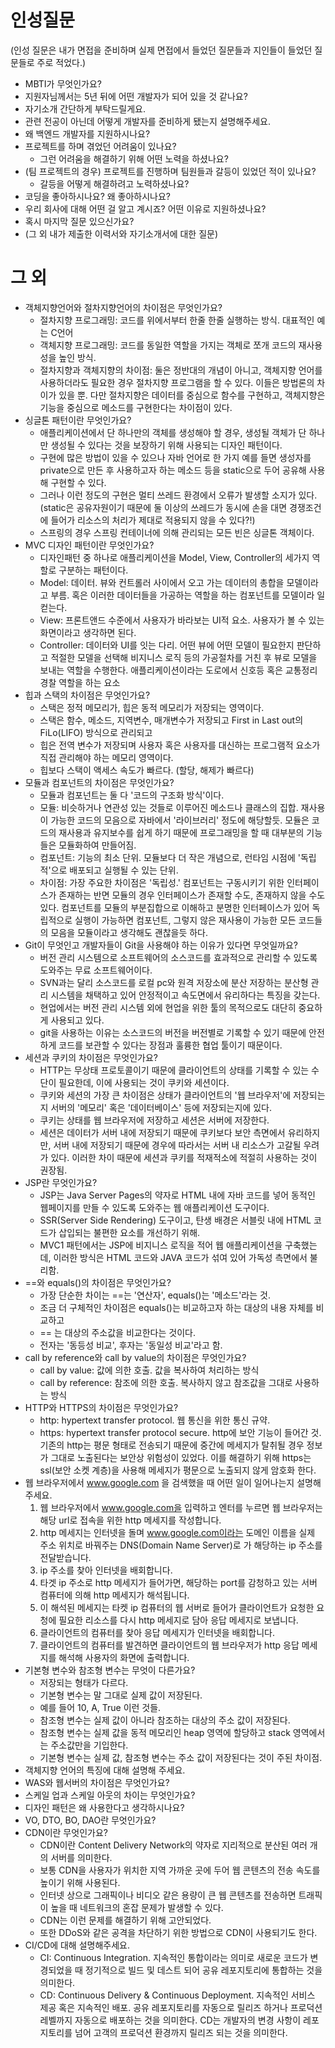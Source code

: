 
# 인성질문

(인성 질문은 내가 면접을 준비하며 실제 면접에서 들었던 질문들과 지인들이 들었던 질문들로 주로 적었다.)

* MBTI가 무엇인가요?
* 지원자님께서는 5년 뒤에 어떤 개발자가 되어 있을 것 같나요?
* 자기소개 간단하게 부탁드릴게요.
* 관련 전공이 아닌데 어떻게 개발자를 준비하게 됐는지 설명해주세요.
* 왜 백엔드 개발자를 지원하시나요?
* 프로젝트를 하며 겪었던 어려움이 있나요? 
  * 그런 어려움을 해결하기 위해 어떤 노력을 하셨나요?
* (팀 프로젝트의 경우) 프로젝트를 진행하며 팀원들과 갈등이 있었던 적이 있나요?
  * 갈등을 어떻게 해결하려고 노력하셨나요?
* 코딩을 좋아하시나요? 왜 좋아하시나요?
* 우리 회사에 대해 어떤 걸 알고 계시죠? 어떤 이유로 지원하셨나요?
* 혹시 마지막 질문 있으신가요?
* (그 외 내가 제출한 이력서와 자기소개서에 대한 질문)

# 그 외

* 객체지향언어와 절차지향언어의 차이점은 무엇인가요?
  * 절차지향 프로그래밍: 코드를 위에서부터 한줄 한줄 실행하는 방식. 대표적인 예는 C언어
  * 객체지향 프로그래밍: 코드를 동일한 역할을 가지는 객체로 쪼개 코드의 재사용성을 높인 방식.
  * 절차지향과 객체지향의 차이점: 둘은 정반대의 개념이 아니고, 객체지향 언어를 사용하더라도 필요한 경우 절차지향 프로그램을 할 수 있다. 이들은 방법론의 차이가 있을 뿐. 다만 절차지향은 데이터를 중심으로 함수를 구현하고, 객체지향은 기능을 중심으로 메소드를 구현한다는 차이점이 있다.
* 싱글톤 패턴이란 무엇인가요?
  * 애플리케이션에서 단 하나만의 객체를 생성해야 할 경우, 생성될 객체가 단 하나만 생성될 수 있다는 것을 보장하기 위해 사용되는 디자인 패턴이다.
  * 구현에 많은 방법이 있을 수 있으나 자바 언어로 한 가지 예를 들면 생성자를 private으로 만든 후 사용하고자 하는 메소드 등을 static으로 두어 공유해 사용해 구현할 수 있다.
  * 그러나 이런 정도의 구현은 멀티 쓰레드 환경에서 오류가 발생할 소지가 있다. (static은 공유자원이기 때문에 둘 이상의 쓰레드가 동시에 손을 대면 경쟁조건에 들어가 리소스의 처리가 제대로 적용되지 않을 수 있다?!)
  * 스프링의 경우 스프링 컨테이너에 의해 관리되는 모든 빈은 싱글톤 객체이다.
* MVC 디자인 패턴이란 무엇인가요?
  * 디자인패턴 중 하나로 애플리케이션을 Model, View, Controller의 세가지 역할로 구분하는 패턴이다.
  * Model: 데이터. 뷰와 컨트롤러 사이에서 오고 가는 데이터의 총합을 모델이라고 부름. 혹은 이러한 데이터들을 가공하는 역할을 하는 컴포넌트를 모델이라 일컫는다.
  * View: 프론트앤드 수준에서 사용자가 바라보는 UI적 요소. 사용자가 볼 수 있는 화면이라고 생각하면 된다.
  * Controller: 데이터와 UI를 잇는 다리. 어떤 뷰에 어떤 모델이 필요한지 판단하고 적절한 모델을 선택해 비지니스 로직 등의 가공절차를 거친 후 뷰로 모델을 보내는 역할을 수행한다. 애플리케이션이라는 도로에서 신호등 혹은 교통정리경찰 역할을 하는 요소
* 힙과 스택의 차이점은 무엇인가요?
  * 스택은 정적 메모리가, 힙은 동적 메모리가 저장되는 영역이다.
  * 스택은 함수, 메소드, 지역변수, 매개변수가 저장되고 First in Last out의 FiLo(LIFO) 방식으로 관리되고
  * 힙은 전역 변수가 저장되며 사용자 혹은 사용자를 대신하는 프로그램적 요소가 직접 관리해야 하는 메모리 영역이다.
  * 힙보다 스택이 액세스 속도가 빠르다. (할당, 해제가 빠르다)
* 모듈과 컴포넌트의 차이점은 무엇인가요?
  * 모듈과 컴포넌트는 둘 다 '코드의 구조화 방식'이다. 
  * 모듈: 비슷하거나 연관성 있는 것들로 이루어진 메소드나 클래스의 집합. 재사용이 가능한 코드의 모음으로 자바에서 '라이브러리' 정도에 해당할듯. 모듈은 코드의 재사용과 유지보수를 쉽게 하기 때문에 프로그래밍을 할 때 대부분의 기능들은 모듈화하여 만들어짐.
  * 컴포넌트: 기능의 최소 단위. 모듈보다 더 작은 개념으로, 런타임 시점에 '독립적'으로 배포되고 실행될 수 있는 단위.
  * 차이점: 가장 주요한 차이점은 '독립성.' 컴포넌트는 구동시키기 위한 인터페이스가 존재하는 반면 모듈의 경우 인터페이스가 존재할 수도, 존재하지 않을 수도 있다. 컴포넌트를 모듈의 부분집합으로 이해하고 분명한 인터페이스가 있어 독립적으로 실행이 가능하면 컴포넌트, 그렇지 않은 재사용이 가능한 모든 코드들의 모음을 모듈이라고 생각해도 괜찮을듯 하다.
* Git이 무엇인고 개발자들이 Git을 사용해야 하는 이유가 있다면 무엇일까요?
  * 버전 관리 시스템으로 소프트웨어의 소스코드를 효과적으로 관리할 수 있도록 도와주는 무료 소프트웨어이다.
  * SVN과는 달리 소스코드를 로컬 pc와 원격 저장소에 분산 저장하는 분산형 관리 시스템을 채택하고 있어 안정적이고 속도면에서 유리하다는 특징을 갖는다.
  * 현업에서는 버전 관리 시스템 외에 현업을 위한 툴의 목적으로도 대단히 중요하게 사용되고 있다.
  * git을 사용하는 이유는 소스코드의 버전을 버전별로 기록할 수 있기 때문에 안전하게 코드를 보관할 수 있다는 장점과 훌륭한 협업 툴이기 때문이다.
* 세션과 쿠키의 차이점은 무엇인가요?
  * HTTP는 무상태 프로토콜이기 때문에 클라이언트의 상태를 기록할 수 있는 수단이 필요한데, 이에 사용되는 것이 쿠키와 세션이다.
  * 쿠키와 세션의 가장 큰 차이점은 상태가 클라이언트의 '웹 브라우저'에 저장되는지 서버의 '메모리' 혹은 '데이터베이스' 등에 저장되는지에 있다.
  * 쿠키는 상태를 웹 브라우저에 저장하고 세션은 서버에 저장한다.
  * 세션은 데이터가 서버 내에 저장되기 때문에 쿠키보다 보안 측면에서 유리하지만, 서버 내에 저장되기 때문에 경우에 따라서는 서버 내 리소스가 고갈될 우려가 있다. 이러한 차이 때문에 세션과 쿠키를 적재적소에 적절히 사용하는 것이 권장됨.
* JSP란 무엇인가요?
  * JSP는 Java Server Pages의 약자로 HTML 내에 자바 코드를 넣어 동적인 웹페이지를 만들 수 있도록 도와주는 웹 애플리케이션 도구이다.
  * SSR(Server Side Rendering) 도구이고, 탄생 배경은 서블릿 내에 HTML 코드가 삽입되는 불편한 요소를 개선하기 위해.
  * MVC1 패턴에서는 JSP에 비지니스 로직을 적어 웹 애플리케이션을 구축했는데, 이러한 방식은 HTML 코드와 JAVA 코드가 섞여 있어 가독성 측면에서 불리함.
* ==와 equals()의 차이점은 무엇인가요?
  * 가장 단순한 차이는 ==는 '연산자', equals()는 '메소드'라는 것.
  * 조금 더 구체적인 차이점은 equals()는 비교하고자 하는 대상의 내용 자체를 비교하고
  * == 는 대상의 주소값을 비교한다는 것이다.
  * 전자는 '동등성 비교', 후자는 '동일성 비교'라고 함.
* call by reference와 call by value의 차이점은 무엇인가요?
  * call by value: 값에 의한 호출. 값을 복사하여 처리하는 방식
  * call by reference: 참조에 의한 호출. 복사하지 않고 참조값을 그대로 사용하는 방식
* HTTP와 HTTPS의 차이점은 무엇인가요?
  * http: hypertext transfer protocol. 웹 통신을 위한 통신 규약. 
  * https: hypertext transfer protocol secure. http에 보안 기능이 들어간 것. 기존의 http는 평문 형태로 전송되기 때문에 중간에 메세지가 탈취될 경우 정보가 그대로 노출된다는 보안상 위험성이 있었다. 이를 해결하기 위해 https는 ssl(보안 소켓 계층)을 사용해 메세지가 평문으로 노출되지 않게 암호화 한다.
* 웹 브라우저에서 www.google.com 을 검색했을 때 어떤 일이 일어나는지 설명해 주세요.
  1. 웹 브라우저에서 www.google.com을 입력하고 엔터를 누르면 웹 브라우저는 해당 url로 접속을 위한 http 메세지를 작성합니다.
  2. http 메세지는 인터넷을 돌며 www.google.com이라는 도메인 이름을 실제 주소 위치로 바꿔주는 DNS(Domain Name Server)로 가 해당하는 ip 주소를 전달받습니다.
  3. ip 주소를 찾아 인터넷을 배회합니다.
  4. 타겟 ip 주소로 http 메세지가 들어가면, 해당하는 port를 감청하고 있는 서버 컴퓨터에 의해 http 메세지가 해석됩니다.
  5. 이 해석된 메세지는 타켓 ip 컴퓨터의 웹 서버로 들어가 클라이언트가 요청한 요청에 필요한 리소스를 다시 http 메세지로 담아 응답 메세지로 보냅니다.
  6. 클라이언트의 컴퓨터를 찾아 응답 메세지가 인터넷을 배회합니다.
  7. 클라이언트의 컴퓨터를 발견하면 클라이언트의 웹 브라우저가 http 응답 메세지를 해석해 사용자의 화면에 출력합니다.
* 기본형 변수와 참조형 변수는 무엇이 다른가요?
  * 저장되는 형태가 다르다.
  * 기본형 변수는 말 그대로 실제 값이 저장된다.
  * 예를 들어 10, A, True 이런 것들.
  * 참조형 변수는 실제 값이 아니라 참조하는 대상의 주소 값이 저장된다.
  * 참조형 변수는 실제 값을 동적 메모리인 heap 영역에 할당하고 stack 영역에서는 주소값만을 기입한다.
  * 기본형 변수는 실제 값, 참조형 변수는 주소 값이 저장된다는 것이 주된 차이점.
* 객체지향 언어의 특징에 대해 설명해 주세요.
* WAS와 웹서버의 차이점은 무엇인가요?
* 스케일 업과 스케일 아웃의 차이는 무엇인가요?
* 디자인 패턴은 왜 사용한다고 생각하시나요?
* VO, DTO, BO, DAO란 무엇인가요?
* CDN이란 무엇인가요?
  * CDN이란 Content Delivery Network의 약자로 지리적으로 분산된 여러 개의 서버를 의미한다.
  * 보통 CDN을 사용자가 위치한 지역 가까운 곳에 두어 웹 콘텐츠의 전송 속도를 높이기 위해 사용된다.
  * 인터넷 상으로 그래픽이나 비디오 같은 용량이 큰 웹 콘텐츠를 전송하면 트래픽이 높을 때 네트워크의 혼잡 문제가 발생할 수 있다.
  * CDN는 이런 문제를 해결하기 위해 고안되었다.
  * 또한 DDoS와 같은 공격을 차단하기 위한 방법으로 CDN이 사용되기도 한다. 
* CI/CD에 대해 설명해주세요.
  * CI: Continuous Integration. 지속적인 통합이라는 의미로 새로운 코드가 변경되었을 때 정기적으로 빌드 및 데스트 되어 공유 레포지토리에 통합하는 것을 의미한다.
  * CD: Continuous Delivery & Continuous Deployment. 지속적인 서비스 제공 혹은 지속적인 배포. 공유 레포지토리를 자동으로 릴리즈 하거나 프로덕션 레벨까지 자동으로 배포하는 것을 의미한다. CD는 개발자의 변경 사항이 레포지토리를 넘어 고객의 프로덕션 환경까지 릴리즈 되는 것을 의미한다.

